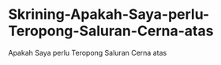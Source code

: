 # Skrining-Apakah-Saya-perlu-Teropong-Saluran-Cerna-atas
Apakah Saya perlu Teropong Saluran Cerna atas
